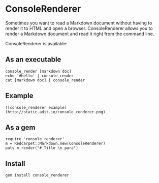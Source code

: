 # ConsoleRenderer

Sometimes you want to read a Markdown document without having to render it to HTML and open a browser. ConsoleRenderer allows you to render a Markdown document and read it right from the command line.

ConsoleRenderer is available:

## As an executable

	console_render [markdown doc]
	echo '#hello' | console_render
	cat [markdown doc] | console_render

## Example

	![console_renderer example](http://static.adit.io/console_renderer.png)

## As a gem

	require 'console_renderer'
	m = Redcarpet::Markdown.new(ConsoleRenderer)
	puts m.render("# Title \n para")

## Install

	gem install console_renderer
